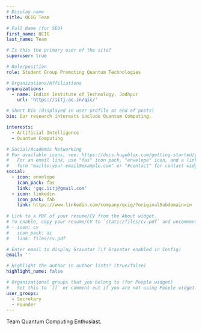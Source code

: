 ```yaml
---
# Display name
title: QCIG Team

# Full Name (for SEO)
first_name: QCIG
last_name: Team

# Is this the primary user of the site?
superuser: true

# Role/position
role: Student Group Promoting Quantum Technologies

# Organizations/Affiliations
organizations:
  - name: Indian Institute of Technology, Jodhpur
    url: 'https://iitj.ac.in/qic/'

# Short bio (displayed in user profile at end of posts)
bio: Our research interests include Quantum Computing.

interests:
  - Artificial Intelligence
  - Quantum Computing

# Social/Academic Networking
# For available icons, see: https://docs.hugoblox.com/getting-started/page-builder/#icons
#   For an email link, use "fas" icon pack, "envelope" icon, and a link in the
#   form "mailto:your-email@example.com" or "#contact" for contact widget.
social:
  - icon: envelope
    icon_pack: fas
    link: 'gqc.iitj@gmail.com'
  - icon: linkedin
    icon_pack: fab
    link: https://www.linkedin.com/company/qcig/?originalSubdomain=in
  
# Link to a PDF of your resume/CV from the About widget.
# To enable, copy your resume/CV to `static/files/cv.pdf` and uncomment the lines below.
# - icon: cv
#   icon_pack: ai
#   link: files/cv.pdf

# Enter email to display Gravatar (if Gravatar enabled in Config)
email: ''

# Highlight the author in author lists? (true/false)
highlight_name: false

# Organizational groups that you belong to (for People widget)
#   Set this to `[]` or comment out if you are not using People widget.
user_groups:
  - Secretary
  - Founder
---
```


Team Quantum Computing Enthusiast.

